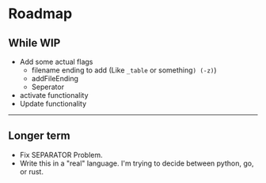 # Roadmap

## While WIP

* Add some actual flags
    * filename ending to add (Like `_table` or something`) (-z)`)
    * addFileEnding
    * Seperator
* activate functionality
* Update functionality

----

## Longer term

* Fix SEPARATOR Problem.
* Write this in a "real" language. I'm trying to decide between python, go, or rust.
